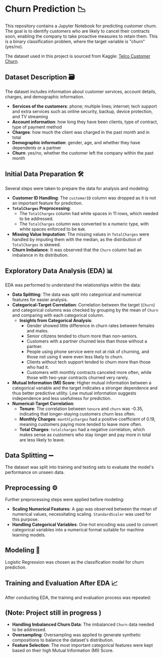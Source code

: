 # Churn Prediction 📉 

This repository contains a Jupyter Notebook for predicting customer churn. The goal is to identify customers who are likely to cancel their contracts soon, enabling the company to take proactive measures to retain them. This is a binary classification problem, where the target variable is "churn" (yes/no).

The dataset used in this project is sourced from Kaggle: [Telco Customer Churn](https://www.kaggle.com/blastchar/telco-customer-churn).

## Dataset Description 🗃️

The dataset includes information about customer services, account details, charges, and demographic information.
* **Services of the customers**: phone; multiple lines; internet; tech support and extra services such as online security, backup, device protection, and TV streaming
* **Account information**: how long they have been clients, type of contract, type of payment method
* **Charges**: how much the client was charged in the past month and in total
* **Demographic information**: gender, age, and whether they have dependents or a partner
* **Churn**: yes/no, whether the customer left the company within the past month

## Initial Data Preparation 🛠️

Several steps were taken to prepare the data for analysis and modeling:

* **Customer ID Handling**: The `customerID` column was dropped as it is not an important feature for prediction.
* **`TotalCharges` Preprocessing**:
    * The `TotalCharges` column had white spaces in 11 rows, which needed to be addressed.
    * The `TotalCharges` column was converted to a numeric type, with white spaces enforced to be `NaN`.
* **Missing Value Imputation**: The missing values in `TotalCharges` were handled by imputing them with the median, as the distribution of `TotalCharges` is skewed.
* **Churn Imbalance**: It was observed that the `Churn` column had an imbalance in its distribution.

## Exploratory Data Analysis (EDA) 📊

EDA was performed to understand the relationships within the data:

* **Data Splitting**: The data was split into categorical and numerical features for easier analysis.
* **Categorical-Target Correlation**: Correlation between the target (`Churn`) and categorical columns was checked by grouping by the mean of `Churn` and comparing with each categorical column.
    * **Insights from Categorical Analysis**:
        * Gender showed little difference in churn rates between females and males.
        * Senior citizens tended to churn more than non-seniors.
        * Customers with a partner churned less than those without a partner.
        * People using phone service were not at risk of churning, and those not using it were even less likely to churn.
        * Clients without tech support tended to churn more than those who had it.
        * Customers with monthly contracts canceled more often, while those with two-year contracts churned very rarely.
* **Mutual Information (MI) Score**: Higher mutual information between a categorical variable and the target indicates a stronger dependence and thus better predictive utility. Low mutual information suggests independence and less usefulness for prediction.
* **Numerical-Target Correlation**:
    * **Tenure**: The correlation between `tenure` and `churn` was -0.35, indicating that longer-staying customers churn less often.
    * **Monthly Charges**: `monthlycharges` had a positive coefficient of 0.19, meaning customers paying more tended to leave more often.
    * **Total Charges**: `totalcharges` had a negative correlation, which makes sense as customers who stay longer and pay more in total are less likely to leave.

## Data Splitting ➖

The dataset was split into training and testing sets to evaluate the model's performance on unseen data.

## Preprocessing ⚙️

Further preprocessing steps were applied before modeling:

* **Scaling Numerical Features**: A gap was observed between the mean of numerical values, necessitating scaling. `StandardScaler` was used for this purpose.
* **Handling Categorical Variables**: One-hot encoding was used to convert categorical variables into a numerical format suitable for machine learning models.

## Modeling 🧠

Logistic Regression was chosen as the classification model for churn prediction.

## Training and Evaluation After EDA 📈

After conducting EDA, the training and evaluation process was repeated:

## (Note: Project still in progress )

* **Handling Imbalanced Churn Data**: The imbalanced `Churn` data needed to be addressed.
* **Oversampling**: Oversampling was applied to generate synthetic compositions to balance the dataset's distribution.
* **Feature Selection**: The most important categorical features were kept based on their high Mutual Information (MI) Score.
